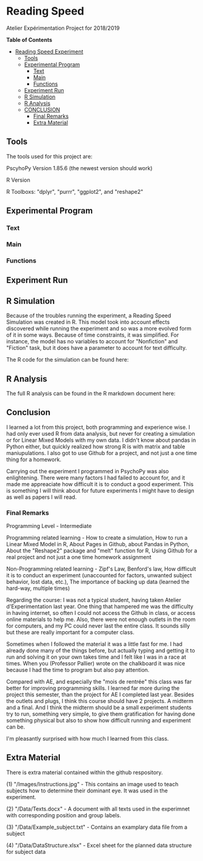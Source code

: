 # Reading Speed
Atelier Expérimentation Project for 2018/2019

<!-- markdown-toc start - Don't edit this section. Run M-x markdown-toc-refresh-toc -->
**Table of Contents**

- [Reading Speed Experiment](#reading-speed-experiment)
    - [Tools](#tools)
    - [Experimental Program](#experimental-program)
        - [Text](#text)
        - [Main](#pseudowords)
        - [Functions](#functions)
    - [Experiment Run](#experiment-run)
    - [R Simulation](#r-simulation)
    - [R Analysis](#r-analysis)
    - [CONCLUSION](#conclusion)
        - [Final Remarks](#final-remarks)
        - [Extra Material](#extra-material)

<!-- markdown-toc end -->

## Tools

The tools used for this project are:

PscyhoPy Version 1.85.6 (the newest version should work)

R Version

R Toolboxs: "dplyr", "purrr", "ggplot2", and "reshape2"

## Experimental Program

### Text

### Main

### Functions

## Experiment Run

## R Simulation

Because of the troubles running the experiment, a Reading Speed Simulation was created in R. This model took into account effects discovered while running the experiment and so was a more evolved form of it in some ways. Because of time constraints, it was simplified. For instance, the model has no variables to account for "Nonfiction" and "Fiction"  task, but it does have a parameter to account for text difficulty.

The R code for the simulation can be found here:

## R Analysis

The full R analysis can be found in the R markdown document here:


## Conclusion

I learned a lot from this project, both programming and experience wise. I had only ever used R from data analysis, but never for creating a simulation or for Linear Mixed Models with my own data. I didn't know about pandas in Python either, but quickly realized how strong R is with matrix and table maniupulations. I also got to use Github for a project, and not just a one time thing for a homework.

Carrying out the experiment I programmed in PsychoPy was also enlightening. There were many factors I had failed to account for, and it made me appreaciate how difficult it is to conduct a good experiment. This is something I will think about for future experiments I might have to design as well as papers I will read.

### Final Remarks

Programming Level - Intermediate

Programming related learning - How to create a simulation, How to run a Linear Mixed Model in R, About Pages in Github, about Pandas in Python, About the "Reshape2" package and "melt" function for R, Using Github for a real project and not just a one time homework assignment

Non-Programming related learning - Zipf's Law, Benford's law, How difficult it is to conduct an experiment (unaccounted for factors, unwanted subject behavior, lost data, etc.), The importance of backing up data (learned the hard-way, multiple times)

Regarding the course: I was not a typical student, having taken Atelier d'Experimentation last year. One thing that hampered me was the difficulty in having internet, so often I could not access the Github in class, or access online materials to help me. Also, there were not enough outlets in the room for computers, and my PC could never last the entire class. It sounds silly but these are really important for a computer class.

Sometimes when I followed the material it was a little fast for me. I had already done many of the things before, but actually typing and getting it to run and solving it on your own takes time and I felt like I was in a race at times. When you (Professor Pallier) wrote on the chalkboard it was nice because I had the time to program but also pay attention.

Compared with AE, and especially the "mois de rentrée" this class was far better for improving programming skills. I learned far more during the project this semester, than the project for AE I completed last year. Besides the outlets and plugs, I think this course should have 2 projects. A midterm and a final. And I think the midterm should be a small experiment students try to run, something very simple, to give them gratification for having done something physical but also to show how difficult running and experiment can be.

I'm pleasantly surprised with how much I learned from this class.

## Extra Material

There is extra material contained within the github respository. 

(1) "/Images/Instructions.jpg" - This contains an image used to teach subjects how to determine their dominant eye. It was used in the experiment.

(2) "/Data/Texts.docx" - A document with all texts used in the experimnet with corresponding position and group labels.

(3) "/Data/Example_subject.txt" - Contains an examplary data file from a subject

(4) "/Data/DataStructure.xlsx" - Excel sheet for the planned data structure for subject data
